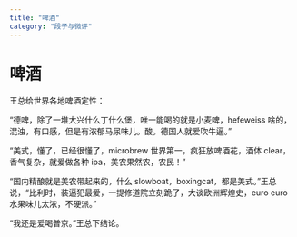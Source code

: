 ```yaml
---
title: "啤酒"
category: "段子与微评"
---
```

# 啤酒

王总给世界各地啤酒定性：

“德啤，除了一堆大兴什么丁什么堡，唯一能喝的就是小麦啤，hefeweiss 啥的，混浊，有口感，但是有浓郁马尿味儿。酸。德国人就爱吹牛逼。”

“美式，懂了，已经很懂了，microbrew 世界第一，疯狂放啤酒花，酒体 clear，香气复杂，就爱做各种 ipa，美农果然农，农民！”

“国内精酿就是美农带起来的，什么 slowboat，boxingcat，都是美式。”王总说，“比利时，装逼犯最爱，一提修道院立刻跪了，大谈欧洲辉煌史，euro euro 水果味儿太浓，不硬派。”

“我还是爱喝普京。”王总下结论。


